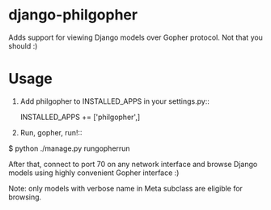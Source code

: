 django-philgopher
=================

Adds support for viewing Django models over Gopher protocol. Not that you should :)

Usage
=====

1. Add philgopher to INSTALLED_APPS in your settings.py::

    INSTALLED_APPS += ['philgopher',]

2. Run, gopher, run!::

$ python ./manage.py rungopherrun

After that, connect to port 70 on any network interface and browse Django models using
highly convenient Gopher interface :)

Note: only models with verbose name in Meta subclass are eligible for browsing.


